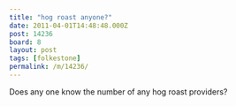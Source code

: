 ```yaml
---
title: "hog roast anyone?"
date: 2011-04-01T14:48:48.000Z
post: 14236
board: 8
layout: post
tags: [folkestone]
permalink: /m/14236/
---
```

Does any one know the number of any hog roast providers?
